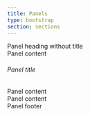 ```yaml
---
title: Panels
type: bootstrap
section: sections
---
```


<div class="panel panel-default">
  <div class="panel-heading">Panel heading without title</div>
  <div class="panel-body">
    Panel content
  </div>
</div>

<div class="panel panel-default">
  <div class="panel-heading">
    <h6 class="panel-title">Panel title</h6>
  </div>
  <div class="panel-body">
    Panel content
  </div>
</div>

<div class="panel panel-default">
  <div class="panel-body">
    Panel content
  </div>
  <div class="panel-footer">Panel footer</div>
</div>